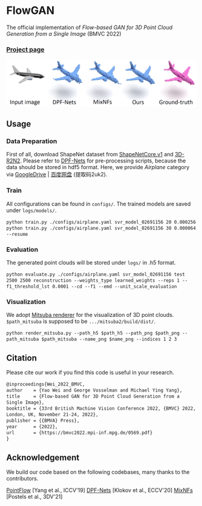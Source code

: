 # FlowGAN

The official implementation of _Flow-based GAN for 3D Point Cloud Generation from a Single Image_ (BMVC 2022)

### [Project page](https://bmvc2022.mpi-inf.mpg.de/569/)

![image](https://github.com/weiyao1996/weiyao1996.github.io/blob/master/img/bmvc2022.png)  
  
## Usage

### Data Preparation

First of all, download ShapeNet dataset from [ShapeNetCore.v1](https://shapenet.org/) and [3D-R2N2](http://3d-r2n2.stanford.edu/). Please refer to [DPF-Nets](https://github.com/Regenerator/dpf-nets) for pre-processing scripts, because the data should be stored in hdf5 format. Here, we provide *Airplane* category via [GoogleDrive](https://drive.google.com/drive/folders/1hkWJykin2kJWZKdakgtg2N2s9MDIRT1T?usp=sharing) | [百度网盘](https://pan.baidu.com/s/14M2KBOg-n_AbeOlNmZ3YHw) (提取码2uk2).

### Train

All configurations can be found in `configs/`. The trained models are saved under `logs/models/`.

```
python train.py ./configs/airplane.yaml svr_model_02691156 20 0.000256
python train.py ./configs/airplane.yaml svr_model_02691156 30 0.000064 --resume
```

### Evaluation

The generated point clouds will be stored under `logs/` in .h5 format.

```
python evaluate.py ./configs/airplane.yaml svr_model_02691156 test 2500 2500 reconstruction --weights_type learned_weights --reps 1 --f1_threshold_lst 0.0001 --cd --f1 --emd --unit_scale_evaluation
```

### Visualization

We adopt [Mitsuba renderer](https://github.com/mitsuba-renderer/mitsuba2) for the visualization of 3D point clouds. `$path_mitsuba` is supposed to be `.../mitsuba2/build/dist/`.
```
python render_mitsuba.py --path_h5 $path_h5 --path_png $path_png --path_mitsuba $path_mitsuba --name_png $name_png --indices 1 2 3
```

##  Citation

Please cite our work if you find this code is useful in your research.
```
@inproceedings{Wei_2022_BMVC,
author    = {Yao Wei and George Vosselman and Michael Ying Yang},
title     = {Flow-based GAN for 3D Point Cloud Generation from a Single Image},
booktitle = {33rd British Machine Vision Conference 2022, {BMVC} 2022, London, UK, November 21-24, 2022},
publisher = {{BMVA} Press},
year      = {2022},
url       = {https://bmvc2022.mpi-inf.mpg.de/0569.pdf}
}
```

## Acknowledgement
We build our code based on the following codebases, many thanks to the contributors.

[PointFlow](https://github.com/stevenygd/PointFlow) [Yang et al., ICCV'19]
[DPF-Nets](https://github.com/Regenerator/dpf-nets) [Klokov et al., ECCV'20]
[MixNFs](https://github.com/janisgp/go_with_the_flows) [Postels et al., 3DV'21]
